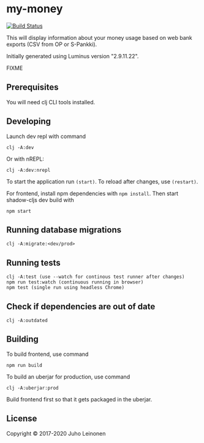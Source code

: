 # my-money

[![Build Status](https://travis-ci.org/Juholei/my-money.svg?branch=master)](https://travis-ci.org/Juholei/my-money)

This will display information about your money usage based on web bank exports (CSV from OP or S-Pankki).

Initially generated using Luminus version "2.9.11.22".

FIXME

## Prerequisites

You will need clj CLI tools installed.

## Developing

Launch dev repl with command

	clj -A:dev

Or with nREPL:

	clj -A:dev:nrepl

To start the application run `(start)`. To reload after changes, use `(restart)`.

For frontend, install npm dependencies with `npm install`. Then start shadow-cljs dev build with

	npm start


## Running database migrations

	clj -A:migrate:<dev/prod>

## Running tests

	clj -A:test (use --watch for continous test runner after changes)
	npm run test:watch (continuous running in browser)
	npm test (single run using headless Chrome)

## Check if dependencies are out of date

	clj -A:outdated

## Building

To build frontend, use command 

	npm run build

To build an uberjar for production, use command

	clj -A:uberjar:prod

Build frontend first so that it gets packaged in the uberjar.

## License

Copyright © 2017-2020 Juho Leinonen
